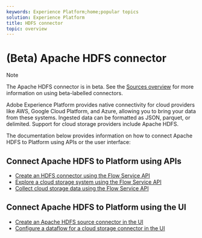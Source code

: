 ```yaml
---
keywords: Experience Platform;home;popular topics
solution: Experience Platform
title: HDFS connector
topic: overview
---
```


# (Beta) Apache HDFS connector

>[!NOTE]
>The Apache HDFS connector is in beta. See the [Sources overview](../../home.md#terms-and-conditions) for more information on using beta-labelled connectors.

Adobe Experience Platform provides native connectivity for cloud providers like AWS, Google Cloud Platform, and Azure, allowing you to bring your data from these systems. Ingested data can be formatted as JSON, parquet, or delimited. Support for cloud storage providers include Apache HDFS.

The documentation below provides information on how to connect Apache HDFS to Platform using APIs or the user interface:

## Connect Apache HDFS to Platform using APIs

- [Create an HDFS connector using the Flow Service API](../../tutorials/api/create/cloud-storage/hdfs.md)
- [Explore a cloud storage system using the Flow Service API](../../tutorials/api/explore/cloud-storage.md)
- [Collect cloud storage data using the Flow Service API](../../tutorials/api/collect/cloud-storage.md)

## Connect Apache HDFS to Platform using the UI

- [Create an Apache HDFS source connector in the UI](../../tutorials/ui/create/cloud-storage/hdfs.md)
- [Configure a dataflow for a cloud storage connector in the UI](../../tutorials/ui/dataflow/batch/cloud-storage.md)